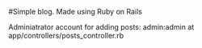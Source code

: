 #Simple blog. Made using Ruby on Rails

Adminiatrator account for adding posts: admin:admin
at app/controllers/posts_controller.rb
